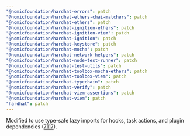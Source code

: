 ```yaml
---
"@nomicfoundation/hardhat-errors": patch
"@nomicfoundation/hardhat-ethers-chai-matchers": patch
"@nomicfoundation/hardhat-ethers": patch
"@nomicfoundation/hardhat-ignition-ethers": patch
"@nomicfoundation/hardhat-ignition-viem": patch
"@nomicfoundation/hardhat-ignition": patch
"@nomicfoundation/hardhat-keystore": patch
"@nomicfoundation/hardhat-mocha": patch
"@nomicfoundation/hardhat-network-helpers": patch
"@nomicfoundation/hardhat-node-test-runner": patch
"@nomicfoundation/hardhat-test-utils": patch
"@nomicfoundation/hardhat-toolbox-mocha-ethers": patch
"@nomicfoundation/hardhat-toolbox-viem": patch
"@nomicfoundation/hardhat-typechain": patch
"@nomicfoundation/hardhat-verify": patch
"@nomicfoundation/hardhat-viem-assertions": patch
"@nomicfoundation/hardhat-viem": patch
"hardhat": patch
---
```


Modified to use type-safe lazy imports for hooks, task actions, and plugin dependencies ([7117](https://github.com/NomicFoundation/hardhat/issues/7117)).
